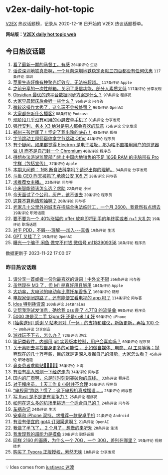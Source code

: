 # v2ex-daily-hot-topic

[V2EX](https://www.v2ex.com/) 热议话题榜，记录从 2020-12-18 日开始的 V2EX 热议话题榜单。

**网站版：[V2EX daily hot topic web](https://boojack.github.io/v2ex-daily-hot-topic-web/)**

## 今日热议话题

<!-- TODAY BEGIN -->

1. [看了最新一期的马督工，有感](https://www.v2ex.com/t/994017) `204条评论` `生活`
1. [话说深圳地铁真贵啊，一个月向深圳地铁稳定贡献三四百都没有任何优惠](https://www.v2ex.com/t/994156) `117条评论` `深圳`
1. [苹果生态好像有种聚光灯效应，无法被超越。](https://www.v2ex.com/t/994045) `117条评论` `Apple`
1. [之前分享的一次性邮箱，关闭了发信功能，部分人素质太低](https://www.v2ex.com/t/994021) `117条评论` `分享发现`
1. [Obsidian 最优的跨平台数据同步方案是什么？](https://www.v2ex.com/t/994099) `97条评论` `程序员`
1. [大家早晨起床后会听一些什么？](https://www.v2ex.com/t/994010) `96条评论` `问与答`
1. [微软这操作太秀了，这么玩不会被处罚？](https://www.v2ex.com/t/994031) `96条评论` `OpenAI`
1. [大家都在听什么播客?](https://www.v2ex.com/t/994034) `88条评论` `Podcast`
1. [现阶段几乎没有可用的小屏安卓手机了](https://www.v2ex.com/t/994077) `81条评论` `分享发现`
1. [强行安利，务本 X3 绝对是男人都会喜欢的玩意](https://www.v2ex.com/t/994133) `75条评论` `分享发现`
1. [郑州三孩烂尾了！坚定了我出豫的决心！](https://www.v2ex.com/t/994225) `48条评论` `郑州`
1. [字节跳动工程师帮你拿字节跳动 Offer](https://www.v2ex.com/t/994239) `44条评论` `程序员`
1. [有个疑问，如果都觉得 Electron 是电子垃圾，那为啥不直接用用户的浏览器做 UI 而不是自己封一个 Chromium](https://www.v2ex.com/t/994305) `40条评论` `程序员`
1. [得想办法游说监管部门禁止中国内地销售的不足 16GB RAM 的电脑带有 Pro 字样（包括宣传）](https://www.v2ex.com/t/994227) `37条评论` `Apple`
1. [本期大问题： 168 断食法科学吗？请说出你的理解。](https://www.v2ex.com/t/994295) `34条评论` `分享发现`
1. [斗鱼 CEO 昨天被抓了,承德公安 105 万](https://www.v2ex.com/t/994180) `28条评论` `问与答`
1. [求推荐女主播。](https://www.v2ex.com/t/994229) `23条评论` `问与答`
1. [小米智能锁该怎么选？求助](https://www.v2ex.com/t/994013) `22条评论` `小米`
1. [今天面试了个公司，灰产，该不该去](https://www.v2ex.com/t/994143) `20条评论` `程序员`
1. [这算不算色情短袖啊？](https://www.v2ex.com/t/994116) `20条评论` `问与答`
1. [老家几十公里外的城市在招综合执法临时工，一个月 3600，我竟然有点想去](https://www.v2ex.com/t/994311) `19条评论` `职场话题`
1. [要不要为一个 40%涨幅的 offer 放弃即将到手的年终奖或者 n+1 大礼包](https://www.v2ex.com/t/994241) `19条评论` `职场话题`
1. [对于 PDD，不屑---理解---加入---真香](https://www.v2ex.com/t/994218) `19条评论` `生活`
1. [GPT 又挂了？](https://www.v2ex.com/t/994007) `19条评论` `OpenAI`
1. [曝光一个骗子 闲鱼 做完不付钱 微信号 m1183909358](https://www.v2ex.com/t/994201) `18条评论` `程序员`

数据更新于 2023-11-22 17:00:07

<!-- TODAY END -->

### 昨日热议话题

<!-- YESTERDAY BEGIN -->

1. [请分享一首或者一句你最喜欢的诗词！中外文不限](https://www.v2ex.com/t/993716) `266条评论` `问与答`
1. [虽然现在 M3 了，但 M1 是真好用且够用](https://www.v2ex.com/t/993710) `184条评论` `Apple`
1. [大功率，大电池的电动车比摩托车香多了](https://www.v2ex.com/t/993690) `160条评论` `随想`
1. [电视家倒闭跑路了，还有能便宜看电视的 app 吗？](https://www.v2ex.com/t/993697) `114条评论` `问与答`
1. [idea 特别耗资源](https://www.v2ex.com/t/993692) `100条评论` `JetBrains`
1. [让帮我测试发消息，确给我 oss 刷了 4.7TB 的流量😭](https://www.v2ex.com/t/993823) `99条评论` `程序员`
1. [5000 块是买二手 13pm 好 还是小米 14 好](https://www.v2ex.com/t/993719) `90条评论` `iPhone`
1. [[抽奖送码] 感谢 V 站老哥对「一休」的支持和建议，新版更新，再抽 100 个～](https://www.v2ex.com/t/993720) `80条评论` `分享创造`
1. [游戏玩不下去，怎么办？](https://www.v2ex.com/t/993733) `72条评论` `游戏`
1. [笔记类软件，内部用 git 实现版本控制，用户会喜欢吗？](https://www.v2ex.com/t/993741) `69条评论` `程序员`
1. [关于离职去寻找自身更多的可能性 ，比如做自媒体、电商、AI 工具等等；抛弃现在的几十万年薪，目的就是更深入发掘自己的潜能，大家怎么看？](https://www.v2ex.com/t/993910) `45条评论` `职场话题`
1. [鼻炎患者求助贴🙏🙏🙏🙏🙏](https://www.v2ex.com/t/993814) `36条评论` `上海`
1. [有没有高人预测一下经济走向](https://www.v2ex.com/t/993958) `34条评论` `问与答`
1. [国内的厂商啊，总是时时刻刻突破你的底线。](https://www.v2ex.com/t/993854) `33条评论` `程序员`
1. [对于程序员， 1 天工作 8 小时并不合理](https://www.v2ex.com/t/993840) `26条评论` `程序员`
1. [“电视家”跑路？慌了：这下电视机真成摆设……](https://www.v2ex.com/t/993879) `25条评论` `问与答`
1. [写 Rust 是不是更有竞争力？](https://www.v2ex.com/t/993857) `25条评论` `程序员`
1. [如何在这么多的机场里挑选一个适合自己的？](https://www.v2ex.com/t/993985) `24条评论` `问与答`
1. [车祸杂记](https://www.v2ex.com/t/993919) `24条评论` `生活`
1. [安卓和 iPhone 双持。求推荐一款安卓手机](https://www.v2ex.com/t/993933) `21条评论` `Android`
1. [有没有便宜的 gpt4 订阅渠道啊？](https://www.v2ex.com/t/993696) `21条评论` `OpenAI`
1. [我做了半飞了， 2 个月了，想做的来听劝](https://www.v2ex.com/t/993904) `20条评论` `生活`
1. [我发现我的超能力是摸鱼](https://www.v2ex.com/t/993819) `20条评论` `职场话题`
1. [同样 2160 的画质，为什么一个 70G，一个 30G，差别在哪里？](https://www.v2ex.com/t/993715) `19条评论` `视频技术`
1. [购买了 Typora 正版授权，索然无味](https://www.v2ex.com/t/993891) `18条评论` `分享发现`

<!-- YESTERDAY END -->

---

💡 Idea comes from [justjavac 迷渡](https://github.com/justjavac/)
